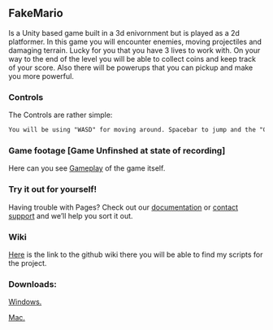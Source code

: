 ## FakeMario

Is a Unity based game built in a 3d enivornment but is played as a 2d platformer. In this game you will encounter enemies, moving projectiles and damaging terrain. Lucky for you that you have 3 lives to work with. On your way to the end of the level you will be able to collect coins and keep track of your score. Also there will be powerups that you can pickup and make you more powerful. 
### Controls

The Controls are rather simple:

```markdown
You will be using "WASD" for moving around. Spacebar to jump and the "C" key to crouch
```

### Game footage [Game Unfinshed at state of recording]

Here can you see [Gameplay](https://youtu.be/Sx2RsTM39-A) of the game itself.

### Try it out for yourself!

Having trouble with Pages? Check out our [documentation](https://docs.github.com/categories/github-pages-basics/) or [contact support](https://support.github.com/contact) and we’ll help you sort it out.

### Wiki

[Here](https://github.com/yungmagnus/Leikja2Loka/wiki) is the link to the github wiki there you will be able to find my scripts for the project.

### Downloads:
[Windows.]()

[Mac.]()
